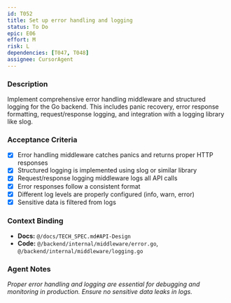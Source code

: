 ```yaml
---
id: T052
title: Set up error handling and logging
status: To Do
epic: E06
effort: M
risk: L
dependencies: [T047, T048]
assignee: CursorAgent
---
```


### Description

Implement comprehensive error handling middleware and structured logging for the Go backend. This includes panic recovery, error response formatting, request/response logging, and integration with a logging library like slog.

### Acceptance Criteria

- [x] Error handling middleware catches panics and returns proper HTTP responses
- [x] Structured logging is implemented using slog or similar library
- [x] Request/response logging middleware logs all API calls
- [x] Error responses follow a consistent format
- [x] Different log levels are properly configured (info, warn, error)
- [x] Sensitive data is filtered from logs

### Context Binding

- **Docs:** `@/docs/TECH_SPEC.md#API-Design`
- **Code:** `@/backend/internal/middleware/error.go`, `@/backend/internal/middleware/logging.go`

### Agent Notes

*Proper error handling and logging are essential for debugging and monitoring in production. Ensure no sensitive data leaks in logs.* 